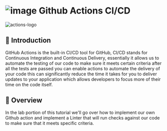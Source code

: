 # ![image](https://github.com/julien-muke/mygitactions/assets/110755734/6f563446-e59e-44c5-b977-b0e16ddc7edc) Github Actions CI/CD


![actions-logo](https://github.com/julien-muke/mygitactions/assets/110755734/aeb3b495-b4e2-4981-bd75-240593ce5f69)


## 🤖 Introduction

GitHub Actions is the built-in CI/CD tool for GitHub, CI/CD stands for Continuous Integration and Continuous Delivery, essentially it allows us to automate the testing of our code to make sure it meets certain criteria after all the tests are passed you can enable actions to automate the delivery of your code this can significantly reduce the time it takes for you to deliver updates to your application which allows developers to focus more of their time on the code itself.

## 	📝 Overview

In the lab portion of this tutorial we'll go over how to implement our own Github action and implement a Linter that will run checks against our code to make sure that it meets specific criteria.
